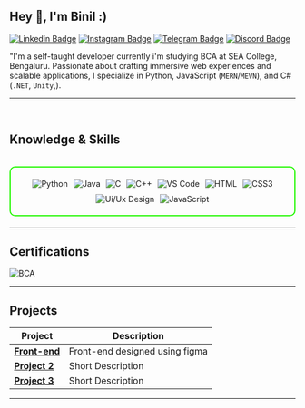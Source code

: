 ## Hey 👋, I'm Binil :)

[![Linkedin Badge](https://img.shields.io/badge/-LinkedIn-0e76a8?style=for-the-badge&logo=Linkedin&logoColor=white)](https://in.linkedin.com/in/binil-b-a1a118303) [![Instagram Badge](https://img.shields.io/badge/-Instagram-e4405f?style=for-the-badge&logo=Instagram&logoColor=white)](https://www.instagram.com/binil_.b/) [![Telegram Badge](https://img.shields.io/badge/-Telegram-0088cc?style=for-the-badge&logo=Telegram&logoColor=white)](https://t.me/biniilll) [![Discord Badge](https://img.shields.io/badge/-Discord-5865F2?style=for-the-badge&logo=discord&logoColor=white)](https://discord.gg/RzrEySYe)


  "I'm a self-taught developer currently i'm studying BCA at SEA College, Bengaluru. Passionate about crafting immersive web experiences and scalable applications, I specialize in Python, JavaScript (`MERN`/`MEVN`), and C# (`.NET`, `Unity`,).

---
<br>

<h2 id="knowledge_skills" align=''> Knowledge & Skills </h2>

<br>

<div style="border: 2px solid #22F700; border-radius: 10px; padding: 20px; margin-bottom: 20px;">
  <div align="left" style="display: flex; flex-wrap: wrap; justify-content: center; gap: 10px;">
      <img src="https://img.shields.io/badge/Python-3776AB?style=for-the-badge&logo=python&color=000000" alt="Python" />
      <img src="https://img.shields.io/badge/Java-007396?style=for-the-badge&logo=java&color=000000" alt="Java" />
      <img src="https://img.shields.io/badge/C-00599C?style=for-the-badge&logo=c&color=000000" alt="C" />
      <img src="https://img.shields.io/badge/C%2B%2B-F34B7F?style=for-the-badge&logo=c%2B%2B&color=000000" alt="C++" />
      <img src="https://img.shields.io/badge/VS_Code-007ACC?style=for-the-badge&logo=visual-studio-code&color=000000" alt="VS Code" />
      <img src="https://img.shields.io/badge/HTML5-5D4B6C?style=for-the-badge&logo=html5&color=000000" alt="HTML" />
      <img src="https://img.shields.io/badge/CSS3-2965F1?style=for-the-badge&logo=css3&color=000000" alt="CSS3" />
      <img src="https://img.shields.io/badge/UI%2FUX%20Design-000000?style=for-the-badge&logo=adobe&logoColor=000000" alt="Ui/Ux Design" />
      <img src="https://img.shields.io/badge/JavaScript-F7DF1E?style=for-the-badge&logo=javascript&color=000000" alt="JavaScript" />


  </div>
</div>

---
<h2 id="Certifications" align=''> Certifications </h2>

<div>
<img <img src="https://img.shields.io/badge/BCA-Ui & Ux Design-blue?style=for-the-badge&color=000000" alt="BCA" />

</div>

---

<h2 id="Projects" align=''> Projects </h2>


| **Project**      | **Description**                                                                                  |
|-------------------|--------------------------------------------------------------------------------------------------|
| **[Front-end](https://33binil.github.io/front-end-website-1/)**    | Front-end designed using figma|
| **[Project 2](https://github.com/)**    | Short Description |
| **[Project 3](https://github.com/)**    | Short Description | 

---
